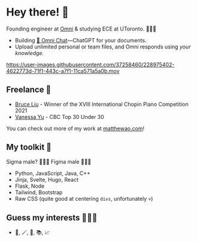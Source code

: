 # Hey there! 👋
Founding engineer at [Omni](https://omnilabs.ai/) & studying ECE at UToronto. 🧑🏻‍💻

- Building [💬 Omni Chat](https://omnilabs.ai/chat)—ChatGPT for your documents. 
- Upload unlimited personal or team files, and Omni responds using *your knowledge.*

https://user-images.githubusercontent.com/37258460/228975402-4622773d-71f1-443c-a7f1-11ca571a5a0b.mov

## Freelance 🎨 

- [Bruce Liu](https://bruceliu.matthewao.com) - Winner of the XVIII International
Chopin Piano Competition 2021 
- [Vanessa Yu](https://vanessayu.com) - CBC Top 30 Under 30 

You can check out more of my work at [matthewao.com](https://matthewao.com)!

## My toolkit 🧰 

Sigma male? 🙅🏻‍♂️ Figma male 🙋🏻‍♂️ 

- Python, JavaScript, Java, C++
- Jinja, Svelte, Hugo, React
- Flask, Node
- Tailwind, Bootstrap
- Raw CSS (quite good at centering `divs`, unfortunately 💀)

## Guess my interests 🤷🏻‍♂️

- 🎹, 🪄, 🤸, 📚, 📈 
